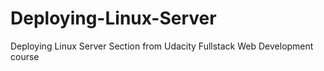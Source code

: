 # Deploying-Linux-Server
Deploying Linux Server Section from Udacity Fullstack Web Development course
